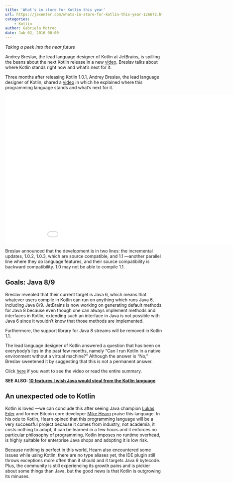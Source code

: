 ```yaml
---
title: 'What’s in store for Kotlin this year'
url: https://jaxenter.com/whats-in-store-for-kotlin-this-year-126672.html
categories:
    - Kotlin
author: Gabriela Motroc 
date: Jub 02, 2016 00:00
---
```

*Taking a peek into the near future*

Andrey Breslav, the lead language designer of Kotlin at JetBrains, is spilling the beans about the next Kotlin release in a new [video](https://realm.io/news/andrey-breslav-whats-next-for-kotlin-roadmap/). Breslav talks about where Kotlin stands right now and what’s next for it.

Three months after releasing Kotlin 1.0.1, Andrey Breslav,  the lead language designer of Kotlin, shared a [video](https://realm.io/news/andrey-breslav-whats-next-for-kotlin-roadmap/) in which he explained where this programming language stands and what’s next for it.

<iframe webkitallowfullscreen="true" mozallowfullscreen="true" allowfullscreen="true" src="//speakerdeck.com/player/f1dea41f659a4c70a6e8fb20291b871b?" style="border: 0px none; background: transparent none repeat scroll 0% 0%; margin: 0px; padding: 0px; border-radius: 5px; width: 960px; height: 480px;" frameborder="0"></iframe>

Breslav announced that the development is in two lines: the incremental updates, 1.0.2, 1.0.3, which are source compatible, and 1.1 —another parallel line where they do language features, and their source compatibility is backward compatibility. 1.0 may not be able to compile 1.1.

## Goals: Java 8/9

Breslav revealed that their current target is Java 6, which means that whatever users compile in Kotlin can run on anything which runs Java 6, including Java 8/9. JetBrains is now working on generating default methods for Java 8 because even though one can always implement methods and interfaces in Kotlin, extending such an interface in Java is not possible with Java 6 since it wouldn’t know that those methods are implemented.

Furthermore, the support library for Java 8 streams will be removed in Kotlin 1.1.

The lead language designer of Kotlin answered a question that has been on everybody’s lips in the past few months, namely “Can I run Kotlin in a native environment without a virtual machine?” Although the answer is “No,” Breslav sweetened it by suggesting that this is not a permanent answer.

Click [here](https://realm.io/news/andrey-breslav-whats-next-for-kotlin-roadmap/) if you want to see the video or read the entire summary.

**SEE ALSO: [10 features I wish Java would steal from the Kotlin language](https://jaxenter.com/10-features-i-wish-java-would-steal-from-the-kotlin-language-2-125308.html)**

## An unexpected ode to Kotlin

Kotlin is loved —we can conclude this after seeing Java champion [Lukas Eder](https://jaxenter.com/10-features-i-wish-java-would-steal-from-the-kotlin-language-2-125308.html) and former Bitcoin core developer [Mike Hearn](https://medium.com/@octskyward/why-kotlin-is-my-next-programming-language-c25c001e26e3#.b3lyfhjmr) praise this language. In his ode to Kotlin, Hearn opined that this programming language will be a very successful project because it comes from industry, not academia, it costs nothing to adopt, it can be learned in a few hours and it enforces no particular philosophy of programming. Kotlin imposes no runtime overhead, is highly suitable for enterprise Java shops and adopting it is low risk.

Because nothing is perfect in this world, Hearn also encountered some issues while using Kotlin: there are no type aliases yet, the IDE plugin still throws exceptions more often than it should and it targets Java 6 bytecode. Plus, the community is still experiencing its growth pains and is pickier about some things than Java, but the good news is that Kotlin is outgrowing its minuses.

